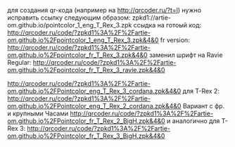 для создания qr-кода (например на http://qrcoder.ru/?t=l) нужно исправить ссылку следующим образом:
zpkd1://artie-om.github.io/pointcolor_1_eng_T_Rex_3.zpk
ссыдка на готоый код:
http://qrcoder.ru/code/?zpkd1%3A%2F%2Fartie-om.github.io%2Fpointcolor_1_eng_T_Rex_3.zpk&4&0
fr version:
http://qrcoder.ru/code/?zpkd1%3A%2F%2Fartie-om.github.io%2Fpointcolor_fr_T_Rex_3.zpk&4&0
заменил шрифт на Ravie Regular:
http://qrcoder.ru/code/?zpkd1%3A%2F%2Fartie-om.github.io%2Fpointcolor_fr_T_Rex_3_ravie.zpk&4&0

http://qrcoder.ru/code/?zpkd1%3A%2F%2Fartie-om.github.io%2FPointcolor_eng_T_Rex_3_cordana.zpk&4&0
для T-Rex 2:
http://qrcoder.ru/code/?zpkd1%3A%2F%2Fartie-om.github.io%2FPointcolor_eng_T_Rex_2_cordana.zpk&4&0
Вариант с фр. и крупными Часами
http://qrcoder.ru/code/?zpkd1%3A%2F%2Fartie-om.github.io%2FPointcolor_fr_T_Rex_2_BigH.zpk&4&0
и аналогично для T-Rex 3:
http://qrcoder.ru/code/?zpkd1%3A%2F%2Fartie-om.github.io%2FPointcolor_fr_T_Rex_3_BigH.zpk&4&0

